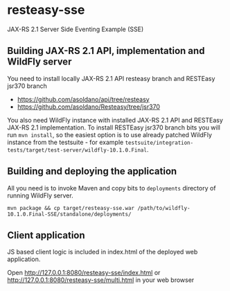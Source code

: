 # resteasy-sse
JAX-RS 2.1 Server Side Eventing Example (SSE)

## Building JAX-RS 2.1 API, implementation and WildFly server
You need to install locally JAX-RS 2.1 API resteasy branch and RESTEasy jsr370 branch
 * https://github.com/asoldano/api/tree/resteasy
 * https://github.com/asoldano/Resteasy/tree/jsr370
 
You also need WildFly instance with installed JAX-RS 2.1 API and RESTEasy JAX-RS 2.1 implementation.
To install RESTEasy jsr370 branch bits you will run `mvn install`, so the easiest option is to use already patched WildFly instance from the testsuite - for example
 `testsuite/integration-tests/target/test-server/wildfly-10.1.0.Final`.
 
## Building and deploying the application
All you need is to invoke Maven and copy bits to `deployments` directory of running WildFly server.
```
mvn package && cp target/resteasy-sse.war /path/to/wildfly-10.1.0.Final-SSE/standalone/deployments/
```

## Client application
JS based client logic is included in index.html of the deployed web application.

Open http://127.0.0.1:8080/resteasy-sse/index.html or http://127.0.0.1:8080/resteasy-sse/multi.html in your web browser

